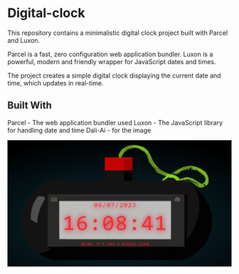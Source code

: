 # Digital-clock

This repository contains a minimalistic digital clock project built with Parcel and Luxon.

Parcel is a fast, zero configuration web application bundler. Luxon is a powerful, modern and friendly wrapper for JavaScript dates and times.

The project creates a simple digital clock displaying the current date and time, which updates in real-time.

## Built With
Parcel - The web application bundler used
Luxon - The JavaScript library for handling date and time
Dali-Ai - for the image

![Alt text](<2023-07-06 16 08 42.png>)